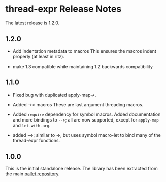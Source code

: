 # thread-expr Release Notes

The latest release is 1.2.0.

## 1.2.0

- Add indentation metadata to macros
  This ensures the macros indent properly (at least in ritz).

- make 1.3 compatible while maintaining 1.2 backwards compatibility

## 1.1.0

- Fixed bug with duplicated apply-map->.

- Added ->> macros
  These are last argument threading macros.

- Added `require` dependency for symbol macros. Added documentation and more
  bindings to `-->`; all are now supported, except for `apply-map` and
  `let-with-arg`.

- added -->; similar to ->, but uses symbol macro-let to bind many of the
  thread-expr functions.


## 1.0.0

This is the initial standalone release.  The library has been extracted
from the main [pallet repository](https://github.com/pallet/pallet).
